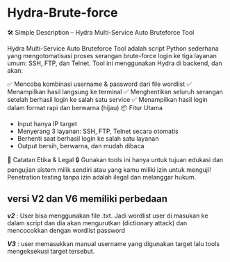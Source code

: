 # Hydra-Brute-force

🛠️ Simple Description – Hydra Multi-Service Auto Bruteforce Tool

Hydra Multi-Service Auto Bruteforce Tool adalah script Python sederhana yang mengotomatisasi proses serangan brute-force login ke tiga layanan umum: SSH, FTP, dan Telnet.
Tool ini menggunakan Hydra di backend, dan akan:

✅ Mencoba kombinasi username & password dari file wordlist
✅ Menampilkan hasil langsung ke terminal
✅ Menghentikan seluruh serangan setelah berhasil login ke salah satu service
✅ Menampilkan hasil login dalam format rapi dan berwarna (hijau)
📦 Fitur Utama

  - Input hanya IP target
  - Menyerang 3 layanan: SSH, FTP, Telnet secara otomatis
  - Berhenti saat berhasil login ke salah satu layanan
  - Output bersih, berwarna, dan mudah dibaca

🚨 Catatan Etika & Legal
🔒 Gunakan tools ini hanya untuk tujuan edukasi dan pengujian sistem milik sendiri atau yang kamu miliki izin untuk menguji!
Penetration testing tanpa izin adalah ilegal dan melanggar hukum.

## versi V2 dan V6 memiliki perbedaan 
***v2*** : User bisa menggunakan file .txt. Jadi wordlist user di masukan ke dalam script dan dia akan mengurutkan (dictionary attack) dan mencocokkan dengan wordlist password

***V3*** : user memasukkan manual username yang digunakan target lalu tools mengeksekusi target tersebut.
